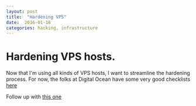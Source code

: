 ```yaml
---
layout: post
title:  "Hardening VPS"
date:  2016-01-18
categories: hacking, infrastructure 
---
```


# Hardening VPS hosts.

Now that I'm using all kinds of VPS hosts, I want to streamline the hardening 
process. For now, the folks at Digital Ocean have some very good checklists
[here](https://www.digitalocean.com/community/tutorials/initial-server-setup-with-ubuntu-14-04)

Follow up with [this one](https://www.digitalocean.com/community/tutorials/additional-recommended-steps-for-new-ubuntu-14-04-servers)
